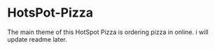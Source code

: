 # HotsPot-Pizza
The main theme of this HotSpot Pizza is ordering pizza in online.
i will update readme later.
